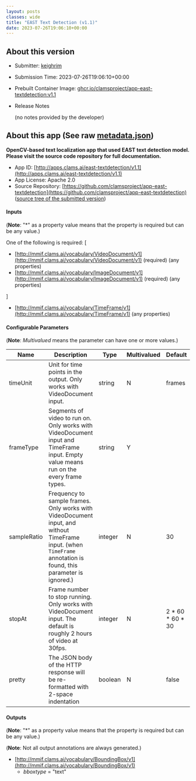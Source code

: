 ```yaml
---
layout: posts
classes: wide
title: "EAST Text Detection (v1.1)"
date: 2023-07-26T19:06:10+00:00
---
```

## About this version

* Submitter: [keighrim](https://github.com/keighrim)
* Submission Time: 2023-07-26T19:06:10+00:00
* Prebuilt Container Image: [ghcr.io/clamsproject/app-east-textdetection:v1.1](https://github.com/clamsproject/app-east-textdetection/pkgs/container/app-east-textdetection/v1.1)
* Release Notes

    (no notes provided by the developer)

## About this app (See raw [metadata.json](metadata.json))

**OpenCV-based text localization app that used EAST text detection model. Please visit the source code repository for full documentation.**

* App ID: [http://apps.clams.ai/east-textdetection/v1.1](http://apps.clams.ai/east-textdetection/v1.1)
* App License: Apache 2.0
* Source Repository: [https://github.com/clamsproject/app-east-textdetection](https://github.com/clamsproject/app-east-textdetection) ([source tree of the submitted version](https://github.com/clamsproject/app-east-textdetection/tree/v1.1))


#### Inputs
(**Note**: "*" as a property value means that the property is required but can be any value.)

One of the following is required: [
* [http://mmif.clams.ai/vocabulary/VideoDocument/v1](http://mmif.clams.ai/vocabulary/VideoDocument/v1)  (required)
(any properties)
* [http://mmif.clams.ai/vocabulary/ImageDocument/v1](http://mmif.clams.ai/vocabulary/ImageDocument/v1)  (required)
(any properties)


]
* [http://mmif.clams.ai/vocabulary/TimeFrame/v1](http://mmif.clams.ai/vocabulary/TimeFrame/v1) 
(any properties)


#### Configurable Parameters
(**Note**: _Multivalued_ means the parameter can have one or more values.)

|Name|Description|Type|Multivalued|Default|Choices|
|----|-----------|----|-----------|-------|-------|
|timeUnit|Unit for time points in the output. Only works with VideoDocument input.|string|N|frames|**_`frames`_**, `seconds`, `milliseconds`|
|frameType|Segments of video to run on. Only works with VideoDocument input and TimeFrame input. Empty value means run on the every frame types.|string|Y||**_``_**, `slate`, `chyron`, `rolling-credit`|
|sampleRatio|Frequency to sample frames. Only works with VideoDocument input, and without TimeFrame input. (when `TimeFrame` annotation is found, this parameter is ignored.)|integer|N|30||
|stopAt|Frame number to stop running. Only works with VideoDocument input. The default is roughly 2 hours of video at 30fps.|integer|N|2 * 60 * 60 * 30||
|pretty|The JSON body of the HTTP response will be re-formatted with 2-space indentation|boolean|N|false|**_`false`_**, `true`|


#### Outputs
(**Note**: "*" as a property value means that the property is required but can be any value.)

(**Note**: Not all output annotations are always generated.)

* [http://mmif.clams.ai/vocabulary/BoundingBox/v1](http://mmif.clams.ai/vocabulary/BoundingBox/v1) 
    * _bboxtype_ = "text"

